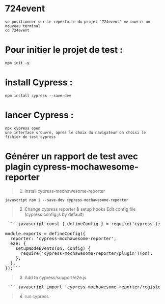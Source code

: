 # 724event
    se positionner sur le repertoire du projet '724event' => ouvrir un nouveau terminal
    cd 724event
# Pour initier le projet de test :
    npm init -y
# install Cypress : 
    npm install cypress --save-dev
# lancer Cypress : 
    npx cypress open
    une interface s'ouvre, apres le choix du navigateur on choisi le fichier de test cypress

# Générer un rapport de test avec plagin cypress-mochawesome-reporter 
> 1. install cypress-mochawesome-reporter
  
 ``` javascript npm i --save-dev cypress-mochawesome-reporter ``` 

> 2. Change cypress reporter & setup hooks
    Edit config file (cypress.config.js by default)

  <pre> ``` javascript const { defineConfig } = require('cypress');

module.exports = defineConfig({
  reporter: 'cypress-mochawesome-reporter',
  e2e: {
    setupNodeEvents(on, config) {
      require('cypress-mochawesome-reporter/plugin')(on);
    },
  },
});```</pre>

> 3. Add to cypress/support/e2e.js
  <pre> ``` javascript import 'cypress-mochawesome-reporter/register';```</pre>

> 4. run cypress
   



















